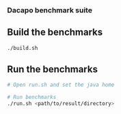 ### Dacapo benchmark suite

## Build the benchmarks
```sh
./build.sh

```

## Run the benchmarks
```sh
# Open run.sh and set the java home

# Run benchmarks
./run.sh <path/to/result/directory>
```

